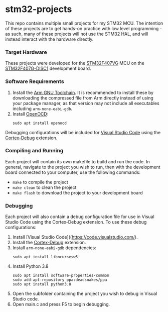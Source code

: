 
# stm32-projects

This repo contains multiple small projects for my STM32 MCU. The intention of these projects are to get hands-on practice with low level programming - as such, many of these projects will not use the STM32 HAL, and will instead interact with the hardware directly.

### Target Hardware

These projects were developed for the [STM32F407VG](https://www.st.com/en/microcontrollers-microprocessors/stm32f407vg.html) MCU on the [STM32F407G-DISC1](https://www.st.com/en/evaluation-tools/stm32f4discovery.html) development board.

### Software Requirements

1. Install the [Arm GNU Toolchain](https://developer.arm.com/Tools%20and%20Software/GNU%20Toolchain). It is recommended to install these by downloading the compressed file from Arm directly instead of using your package manager, as that version may not include all executables including `arm-none-eabi-gdb`.
2. Install [OpenOCD](https://openocd.org/):
	```
	sudo apt install openocd
	```

Debugging configurations will be included for [Visual Studio Code](https://code.visualstudio.com/) using the [Cortex-Debug](https://marketplace.visualstudio.com/items?itemName=marus25.cortex-debug) extension.

  

### Compiling and Running

Each project will contain its own makefile to build and run the code. In general, navigate to the project you wish to run, then with the development board connected to your computer, use the following commands:
* `make` to compile the project
* `make clean` to clean the project
* `make flash` to download the project to your development board

### Debugging
Each project will also contain a debug configuration file for use in Visual Studio Code using the Cortex-Debug extension. To use these debug configurations:
1. Install [Visual Studio Code]((https://code.visualstudio.com/).
2. Install the  [Cortex-Debug](https://marketplace.visualstudio.com/items?itemName=marus25.cortex-debug) extension.
3. Install `arm-none-eabi-gdb` dependencies:
	```
	sudo apt install libncursesw5
	```
4. Install Python 3.8 
	```
	sudo apt install software-properties-common
	sudo add-apt-repository ppa:deadsnakes/ppa
	sudo apt install python3.8
	```
5. Open the subfolder containing the project you wish to debug in Visual Studio code.
6. Open main.c and press F5 to begin debugging.

